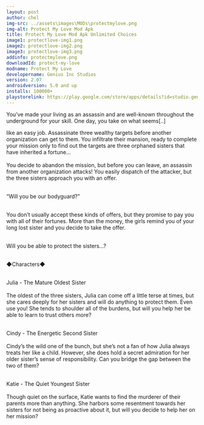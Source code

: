 ```yaml
---
layout: post
author: chel
img-src: ../assets\images\MODs\protectmylove.png
img-alt: Protect My Love Mod Apk
title: Protect My Love Mod Apk Unlimited Choices
image1: protectlove-img1.png
image2: protectlove-img2.png
image3: protectlove-img3.png
addinfo: protectmylove.png
downloadId: protect-my-love
modname: Protect My Love
developername: Genius Inc Studios
version: 2.07
androidversion: 5.0 and up
installs: 100000+
playstorelink: https://play.google.com/store/apps/details?id=studio.genius.bodyguard
---
```

<p>You’ve made your living as an assassin and are well-known throughout the underground for your skill.
One day, you take on what seems[..]

like an easy job. Assassinate three wealthy targets before another organization can get to them. You infiltrate their mansion, ready to complete your mission only to find out the targets are three orphaned sisters that have inherited a fortune…<br><br>
You decide to abandon the mission, but before you can leave, an assassin from another organization attacks! You easily dispatch of the attacker, but the three sisters approach you with an offer.<br><br>

“Will you be our bodyguard?”<br><br>

You don’t usually accept these kinds of offers, but they promise to pay you with all of their fortunes. More than the money, the girls remind you of your long lost sister and you decide to take the offer.<br><br>

Will you be able to protect the sisters…?<br><br>

◆Characters◆<br><br>

Julia - The Mature Oldest Sister<br><br>
The oldest of the three sisters, Julia can come off a little terse at times, but she cares deeply for her sisters and will do anything to protect them. Even use you! She tends to shoulder all of the burdens, but will you help her be able to learn to trust others more?<br><br>

Cindy - The Energetic Second Sister<br><br>
Cindy’s the wild one of the bunch, but she’s not a fan of how Julia always treats her like a child. However, she does hold a secret admiration for her older sister’s sense of responsibility. Can you bridge the gap between the two of them?<br><br>

Katie - The Quiet Youngest Sister<br><br>
Though quiet on the surface, Katie wants to find the murderer of their parents more than anything. She harbors some resentment towards her sisters for not being as proactive about it, but will you decide to help her on her mission?
</p>